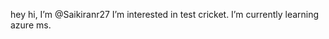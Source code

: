hey  hi, I’m @Saikiranr27
 I’m interested in test cricket.
 I’m currently learning azure ms.

<!---
Saikiranr27/Saikiranr27 is a ✨ special ✨ repository because its `README.md` (this file) appears on your GitHub profile.
You can click the Preview link to take a look at your changes.
--->
